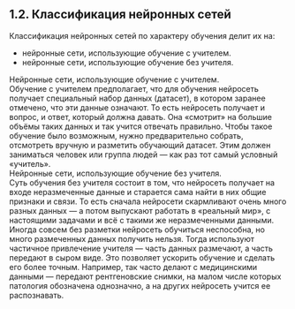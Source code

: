 ## **1.2.	Классификация нейронных сетей**  

Классификация нейронных сетей по характеру обучения делит их на:   
* нейронные сети, использующие обучение с учителем.  
* нейронные сети, использующие обучение без учителя.
 
Нейронные сети, использующие обучение с учителем.  
Обучение с учителем предполагает, что для обучения нейросеть получает специальный набор данных (датасет), в котором заранее отмечено, 
что эти данные означают. То есть нейросеть получает и вопрос, и ответ, который должна давать. 
Она «смотрит» на большие объёмы таких данных и так учится отвечать правильно. Чтобы такое обучение было возможным,
нужно предварительно собрать, отсмотреть вручную и разметить обучающий датасет.
Этим должен заниматься человек или группа людей — как раз тот самый условный «учитель».  
Нейронные сети, использующие обучение без учителя.  
Суть обучения без учителя состоит в том, что нейросеть получает на входе неразмеченные данные и старается сама найти в них общие признаки и связи. 
То есть сначала нейросети скармливают очень много разных данных — а потом выпускают работать в «реальный мир», 
с настоящими задачами и всё с такими же неразмеченными данными. Иногда совсем без разметки нейросеть обучиться неспособна, 
но много размеченных данных получить нельзя. Тогда используют частичное привлечение учителя — часть данных размечают, а часть передают в сыром виде. 
Это позволяет ускорить обучение и сделать его более точным.
Например, так часто делают с медицинскими данными — передают рентгеновские снимки, на малом числе которых патология обозначена однозначно, 
а на других нейросеть учится ее распознавать.
